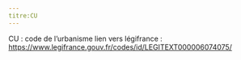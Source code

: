 ```yaml
---
titre:CU
---
```

CU : code de l’urbanisme
lien vers légifrance : https://www.legifrance.gouv.fr/codes/id/LEGITEXT000006074075/